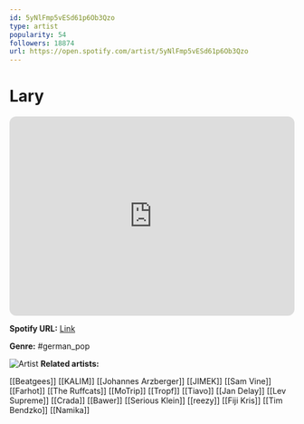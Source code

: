 ```yaml
---
id: 5yNlFmp5vESd61p6Ob3Qzo
type: artist
popularity: 54
followers: 18874
url: https://open.spotify.com/artist/5yNlFmp5vESd61p6Ob3Qzo
---
```

# Lary

<iframe style="border-radius:12px" src="https://open.spotify.com/embed/artist/5yNlFmp5vESd61p6Ob3Qzo" width="100%" height="352" frameBorder="0" allowfullscreen="" allow="autoplay; clipboard-write; encrypted-media; fullscreen; picture-in-picture" loading="lazy"></iframe>

**Spotify URL:** [Link](https://open.spotify.com/artist/5yNlFmp5vESd61p6Ob3Qzo)

**Genre:**  #german_pop

![Artist](https://i.scdn.co/image/ab6761610000e5ebbac220ef0e514574b418c036)
**Related artists:**

[[Beatgees]]
[[KALIM]]
[[Johannes Arzberger]]
[[JIMEK]]
[[Sam Vine]]
[[Farhot]]
[[The Ruffcats]]
[[MoTrip]]
[[Tropf]]
[[Tiavo]]
[[Jan Delay]]
[[Lev Supreme]]
[[Crada]]
[[Bawer]]
[[Serious Klein]]
[[reezy]]
[[Fiji Kris]]
[[Tim Bendzko]]
[[Namika]]
